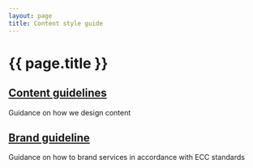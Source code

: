 ```yaml
---
layout: page
title: Content style guide
---
```


# {{ page.title }}

<div class="previews">
  <div class="preview">
    <h2 class="sub-section-heading"><a href="/essex-service-transformation-playbook/Content-style-guide/Content-guidelines">Content guidelines</a></h2>
    <p>Guidance on how we design content</p>
  </div>
  <div class="preview">
    <h2 class="sub-section-heading"><a href="/essex-service-transformation-playbook/Content-style-guide/Brand-guideline">Brand guideline</a></h2>
    <p>Guidance on how to brand services in accordance with ECC standards</p>
  </div>
</div>